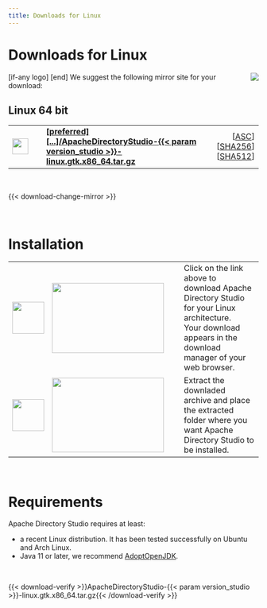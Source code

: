 ```yaml
---
title: Downloads for Linux
---
```


# Downloads for Linux

<p>
    [if-any logo]
    <a href="[link]"><img align="right" src="[logo]" border="0" /></a>
    [end]
    We suggest the following mirror site for your download:
</p>

## Linux 64 bit

<p>
    <div class="download">
        <table width="100%" class="noBorder">
            <tr>
                <td>
                    <a href="[preferred]directory/studio/{{< param version_studio >}}/ApacheDirectoryStudio-{{< param version_studio >}}-linux.gtk.x86_64.tar.gz ">
                        <img src="/images/download.png" width="32" height="32" border="0"/>
                    </a>
                </td>
                <td>&nbsp;</td>
                <td>
                    <a href="[preferred]directory/studio/{{< param version_studio >}}/ApacheDirectoryStudio-{{< param version_studio >}}-linux.gtk.x86_64.tar.gz">
                        <strong>
                            [preferred]&#91;...&#93;/ApacheDirectoryStudio-{{< param version_studio >}}-linux.gtk.x86_64.tar.gz
                        </strong>
                    </a>
                </td>
                <td align="right">
                    [<a href="https://downloads.apache.org/directory/studio/{{< param version_studio >}}/ApacheDirectoryStudio-{{< param version_studio >}}-linux.gtk.x86_64.tar.gz.asc">ASC</a>]
                    [<a href="https://downloads.apache.org/directory/studio/{{< param version_studio >}}/ApacheDirectoryStudio-{{< param version_studio >}}-linux.gtk.x86_64.tar.gz.sha256">SHA256</a>]
                    [<a href="https://downloads.apache.org/directory/studio/{{< param version_studio >}}/ApacheDirectoryStudio-{{< param version_studio >}}-linux.gtk.x86_64.tar.gz.sha512">SHA512</a>]
                </td>
            </tr>
        </table>
    </div>
</p>

<p>&nbsp;</p>

{{< download-change-mirror >}}

<p>&nbsp;</p>

# Installation

<p>
    <table class="noBorder">
        <tr>
            <td width="64" height="64"><img src="/images/figure_1.gif" width="64" height="64"/></td>
            <td><img src="images/installation_linux_1.jpg" width="225" height="141"/></td>
            <td>&nbsp;&nbsp;</td>
            <td>Click on the link above to download Apache Directory Studio for your Linux architecture.<br />Your download appears in the download manager of your web browser.</td>
        </tr>
        <tr>
            <td width="64" height="64"><img src="/images/figure_2.gif" width="64" height="64"/></td>
            <td><img src="images/installation_linux_2.jpg" width="225" height="150"/></td>
            <td>&nbsp;&nbsp;</td>
            <td>Extract the downladed archive and place the extracted folder where you want Apache Directory Studio to be installed.</td>
        </tr>
    </table>
</p>

<p>&nbsp;</p>

# Requirements

Apache Directory Studio requires at least:

* a recent Linux distribution. It has been tested successfully on Ubuntu and Arch Linux.
* Java 11 or later, we recommend [AdoptOpenJDK](https://adoptopenjdk.net/).

<p>&nbsp;</p>

{{< download-verify >}}ApacheDirectoryStudio-{{< param version_studio >}}-linux.gtk.x86_64.tar.gz{{< /download-verify >}}
